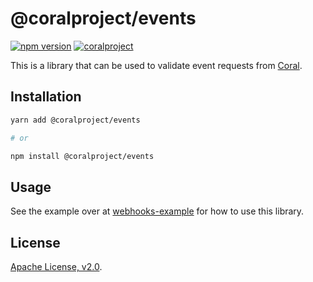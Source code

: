 # @coralproject/events

[![npm version](https://badge.fury.io/js/%40coralproject%2Fevents.svg)](https://badge.fury.io/js/%40coralproject%2Fevents)
[![coralproject](https://circleci.com/gh/coralproject/events.svg?style=svg)](https://app.circleci.com/pipelines/github/coralproject/events)

This is a library that can be used to validate event requests from
[Coral](https://github.com/coralproject/talk).

## Installation

```sh
yarn add @coralproject/events

# or

npm install @coralproject/events
```

## Usage

See the example over at [webhooks-example](https://github.com/coralproject/webhook-example/tree/events) for how to use this library.

## License

[Apache License, v2.0](/LICENSE).
